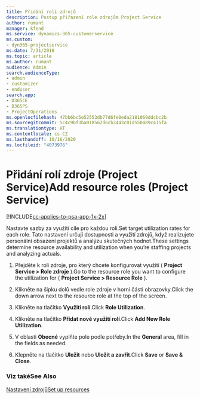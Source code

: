 ```yaml
---
title: Přidání rolí zdrojů
description: Postup přiřazení role zdrojům Project Service
author: rumant
manager: kfend
ms.service: dynamics-365-customerservice
ms.custom:
- dyn365-projectservice
ms.date: 7/31/2018
ms.topic: article
ms.author: rumant
audience: Admin
search.audienceType:
- admin
- customizer
- enduser
search.app:
- D365CE
- D365PS
- ProjectOperations
ms.openlocfilehash: 47bb6bc5e52553db77d6fe0eda2181069ddcbc2b
ms.sourcegitcommit: 5c4c9bf3ba018562d6cb3443c01d550489c415fa
ms.translationtype: HT
ms.contentlocale: cs-CZ
ms.lasthandoff: 10/16/2020
ms.locfileid: "4073976"
---
```

# <a name="add-resource-roles-project-service"></a><span data-ttu-id="e80d9-103">Přidání rolí zdroje (Project Service)</span><span class="sxs-lookup"><span data-stu-id="e80d9-103">Add resource roles (Project Service)</span></span>

[!INCLUDE[cc-applies-to-psa-app-1x-2x](../includes/cc-applies-to-psa-app-1x-2x.md)]

<span data-ttu-id="e80d9-104">Nastavte sazby za využití cíle pro každou roli.</span><span class="sxs-lookup"><span data-stu-id="e80d9-104">Set target utilization rates for each role.</span></span> <span data-ttu-id="e80d9-105">Tato nastavení určují dostupnosti a využití zdrojů, když realizujete personální obsazení projektů a analýzu skutečných hodnot.</span><span class="sxs-lookup"><span data-stu-id="e80d9-105">These settings determine resource availability and utilization when you’re staffing projects and analyzing actuals.</span></span>  
  
1.  <span data-ttu-id="e80d9-106">Přejděte k roli zdroje, pro který chcete konfigurovat využití ( **Project Service > Role zdroje** ).</span><span class="sxs-lookup"><span data-stu-id="e80d9-106">Go to the resource role you want to configure the utilization for ( **Project Service > Resource Role** ).</span></span>  
  
2.  <span data-ttu-id="e80d9-107">Klikněte na šipku dolů vedle role zdroje v horní části obrazovky.</span><span class="sxs-lookup"><span data-stu-id="e80d9-107">Click the down arrow next to the resource role at the top of the screen.</span></span>  
  
3.  <span data-ttu-id="e80d9-108">Klikněte na tlačítko **Využití rolí**.</span><span class="sxs-lookup"><span data-stu-id="e80d9-108">Click **Role Utilization**.</span></span>  
  
4.  <span data-ttu-id="e80d9-109">Klikněte na tlačítko **Přidat nové využití rolí**.</span><span class="sxs-lookup"><span data-stu-id="e80d9-109">Click **Add New Role Utilization**.</span></span>  
  
5.  <span data-ttu-id="e80d9-110">V oblasti **Obecné** vyplňte pole podle potřeby.</span><span class="sxs-lookup"><span data-stu-id="e80d9-110">In the **General** area, fill in the fields as needed.</span></span>  
  
6.  <span data-ttu-id="e80d9-111">Klepněte na tlačítko **Uložit** nebo **Uložit a zavřít**.</span><span class="sxs-lookup"><span data-stu-id="e80d9-111">Click **Save** or **Save & Close**.</span></span>  
  
### <a name="see-also"></a><span data-ttu-id="e80d9-112">Viz také</span><span class="sxs-lookup"><span data-stu-id="e80d9-112">See Also</span></span>  
 [<span data-ttu-id="e80d9-113">Nastavení zdrojů</span><span class="sxs-lookup"><span data-stu-id="e80d9-113">Set up resources</span></span>](../psa/set-up-resources.md)
